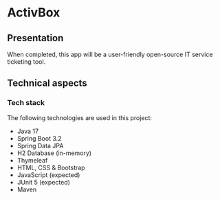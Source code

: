 # ActivBox

## Presentation
When completed, this app will be a user-friendly open-source IT service ticketing tool.

## Technical aspects
### Tech stack
The following technologies are used in this project:

- Java 17
- Spring Boot 3.2
- Spring Data JPA
- H2 Database (in-memory)
- Thymeleaf
- HTML, CSS & Bootstrap
- JavaScript (expected)
- JUnit 5 (expected)
- Maven
